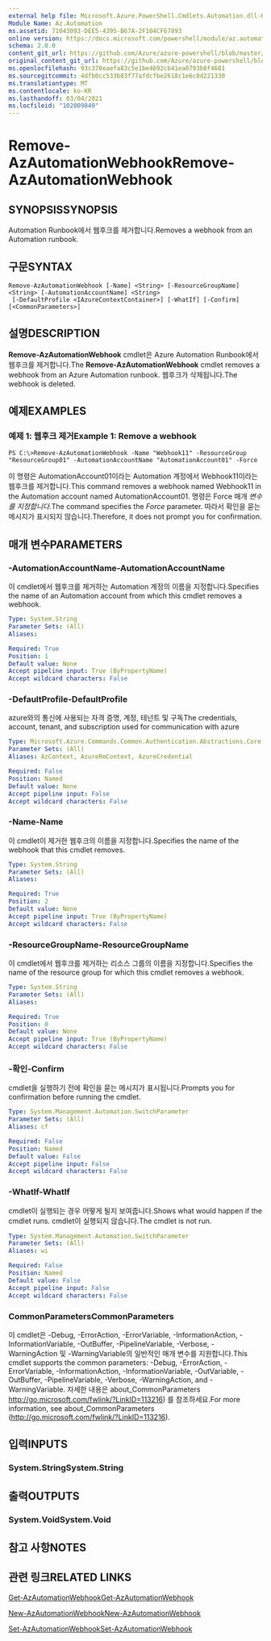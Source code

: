 ```yaml
---
external help file: Microsoft.Azure.PowerShell.Cmdlets.Automation.dll-Help.xml
Module Name: Az.Automation
ms.assetid: 71043093-DEE5-4395-B67A-2F104CF67893
online version: https://docs.microsoft.com/powershell/module/az.automation/remove-azautomationwebhook
schema: 2.0.0
content_git_url: https://github.com/Azure/azure-powershell/blob/master/src/Automation/Automation/help/Remove-AzAutomationWebhook.md
original_content_git_url: https://github.com/Azure/azure-powershell/blob/master/src/Automation/Automation/help/Remove-AzAutomationWebhook.md
ms.openlocfilehash: 93c370eaefa83c5e1be4692cb41ea0793b8f4681
ms.sourcegitcommit: 4dfb0cc533b83f77afdcfbe2618c1e6c8d221330
ms.translationtype: MT
ms.contentlocale: ko-KR
ms.lasthandoff: 03/04/2021
ms.locfileid: "102009840"
---
```

# <span data-ttu-id="7b2f7-101">Remove-AzAutomationWebhook</span><span class="sxs-lookup"><span data-stu-id="7b2f7-101">Remove-AzAutomationWebhook</span></span>

## <span data-ttu-id="7b2f7-102">SYNOPSIS</span><span class="sxs-lookup"><span data-stu-id="7b2f7-102">SYNOPSIS</span></span>
<span data-ttu-id="7b2f7-103">Automation Runbook에서 웹후크를 제거합니다.</span><span class="sxs-lookup"><span data-stu-id="7b2f7-103">Removes a webhook from an Automation runbook.</span></span>

## <span data-ttu-id="7b2f7-104">구문</span><span class="sxs-lookup"><span data-stu-id="7b2f7-104">SYNTAX</span></span>

```
Remove-AzAutomationWebhook [-Name] <String> [-ResourceGroupName] <String> [-AutomationAccountName] <String>
 [-DefaultProfile <IAzureContextContainer>] [-WhatIf] [-Confirm] [<CommonParameters>]
```

## <span data-ttu-id="7b2f7-105">설명</span><span class="sxs-lookup"><span data-stu-id="7b2f7-105">DESCRIPTION</span></span>
<span data-ttu-id="7b2f7-106">**Remove-AzAutomationWebhook** cmdlet은 Azure Automation Runbook에서 웹후크를 제거합니다.</span><span class="sxs-lookup"><span data-stu-id="7b2f7-106">The **Remove-AzAutomationWebhook** cmdlet removes a webhook from an Azure Automation runbook.</span></span>
<span data-ttu-id="7b2f7-107">웹후크가 삭제됩니다.</span><span class="sxs-lookup"><span data-stu-id="7b2f7-107">The webhook is deleted.</span></span>

## <span data-ttu-id="7b2f7-108">예제</span><span class="sxs-lookup"><span data-stu-id="7b2f7-108">EXAMPLES</span></span>

### <span data-ttu-id="7b2f7-109">예제 1: 웹후크 제거</span><span class="sxs-lookup"><span data-stu-id="7b2f7-109">Example 1: Remove a webhook</span></span>
```
PS C:\>Remove-AzAutomationWebhook -Name "Webhook11" -ResourceGroup "ResourceGroup01" -AutomationAccountName "AutomationAccount01" -Force
```

<span data-ttu-id="7b2f7-110">이 명령은 AutomationAccount01이라는 Automation 계정에서 Webhook11이라는 웹후크를 제거합니다.</span><span class="sxs-lookup"><span data-stu-id="7b2f7-110">This command removes a webhook named Webhook11 in the Automation account named AutomationAccount01.</span></span>
<span data-ttu-id="7b2f7-111">명령은 Force 매개 *변수를 지정합니다.*</span><span class="sxs-lookup"><span data-stu-id="7b2f7-111">The command specifies the *Force* parameter.</span></span>
<span data-ttu-id="7b2f7-112">따라서 확인을 묻는 메시지가 표시되지 않습니다.</span><span class="sxs-lookup"><span data-stu-id="7b2f7-112">Therefore, it does not prompt you for confirmation.</span></span>

## <span data-ttu-id="7b2f7-113">매개 변수</span><span class="sxs-lookup"><span data-stu-id="7b2f7-113">PARAMETERS</span></span>

### <span data-ttu-id="7b2f7-114">-AutomationAccountName</span><span class="sxs-lookup"><span data-stu-id="7b2f7-114">-AutomationAccountName</span></span>
<span data-ttu-id="7b2f7-115">이 cmdlet에서 웹후크를 제거하는 Automation 계정의 이름을 지정합니다.</span><span class="sxs-lookup"><span data-stu-id="7b2f7-115">Specifies the name of an Automation account from which this cmdlet removes a webhook.</span></span>

```yaml
Type: System.String
Parameter Sets: (All)
Aliases:

Required: True
Position: 1
Default value: None
Accept pipeline input: True (ByPropertyName)
Accept wildcard characters: False
```

### <span data-ttu-id="7b2f7-116">-DefaultProfile</span><span class="sxs-lookup"><span data-stu-id="7b2f7-116">-DefaultProfile</span></span>
<span data-ttu-id="7b2f7-117">azure와의 통신에 사용되는 자격 증명, 계정, 테넌트 및 구독</span><span class="sxs-lookup"><span data-stu-id="7b2f7-117">The credentials, account, tenant, and subscription used for communication with azure</span></span>

```yaml
Type: Microsoft.Azure.Commands.Common.Authentication.Abstractions.Core.IAzureContextContainer
Parameter Sets: (All)
Aliases: AzContext, AzureRmContext, AzureCredential

Required: False
Position: Named
Default value: None
Accept pipeline input: False
Accept wildcard characters: False
```

### <span data-ttu-id="7b2f7-118">-Name</span><span class="sxs-lookup"><span data-stu-id="7b2f7-118">-Name</span></span>
<span data-ttu-id="7b2f7-119">이 cmdlet이 제거한 웹후크의 이름을 지정합니다.</span><span class="sxs-lookup"><span data-stu-id="7b2f7-119">Specifies the name of the webhook that this cmdlet removes.</span></span>

```yaml
Type: System.String
Parameter Sets: (All)
Aliases:

Required: True
Position: 2
Default value: None
Accept pipeline input: True (ByPropertyName)
Accept wildcard characters: False
```

### <span data-ttu-id="7b2f7-120">-ResourceGroupName</span><span class="sxs-lookup"><span data-stu-id="7b2f7-120">-ResourceGroupName</span></span>
<span data-ttu-id="7b2f7-121">이 cmdlet에서 웹후크를 제거하는 리소스 그룹의 이름을 지정합니다.</span><span class="sxs-lookup"><span data-stu-id="7b2f7-121">Specifies the name of the resource group for which this cmdlet removes a webhook.</span></span>

```yaml
Type: System.String
Parameter Sets: (All)
Aliases:

Required: True
Position: 0
Default value: None
Accept pipeline input: True (ByPropertyName)
Accept wildcard characters: False
```

### <span data-ttu-id="7b2f7-122">-확인</span><span class="sxs-lookup"><span data-stu-id="7b2f7-122">-Confirm</span></span>
<span data-ttu-id="7b2f7-123">cmdlet을 실행하기 전에 확인을 묻는 메시지가 표시됩니다.</span><span class="sxs-lookup"><span data-stu-id="7b2f7-123">Prompts you for confirmation before running the cmdlet.</span></span>

```yaml
Type: System.Management.Automation.SwitchParameter
Parameter Sets: (All)
Aliases: cf

Required: False
Position: Named
Default value: False
Accept pipeline input: False
Accept wildcard characters: False
```

### <span data-ttu-id="7b2f7-124">-WhatIf</span><span class="sxs-lookup"><span data-stu-id="7b2f7-124">-WhatIf</span></span>
<span data-ttu-id="7b2f7-125">cmdlet이 실행되는 경우 어떻게 될지 보여줍니다.</span><span class="sxs-lookup"><span data-stu-id="7b2f7-125">Shows what would happen if the cmdlet runs.</span></span>
<span data-ttu-id="7b2f7-126">cmdlet이 실행되지 않습니다.</span><span class="sxs-lookup"><span data-stu-id="7b2f7-126">The cmdlet is not run.</span></span>

```yaml
Type: System.Management.Automation.SwitchParameter
Parameter Sets: (All)
Aliases: wi

Required: False
Position: Named
Default value: False
Accept pipeline input: False
Accept wildcard characters: False
```

### <span data-ttu-id="7b2f7-127">CommonParameters</span><span class="sxs-lookup"><span data-stu-id="7b2f7-127">CommonParameters</span></span>
<span data-ttu-id="7b2f7-128">이 cmdlet은 -Debug, -ErrorAction, -ErrorVariable, -InformationAction, -InformationVariable, -OutBuffer, -PipelineVariable, -Verbose, -WarningAction 및 -WarningVariable의 일반적인 매개 변수를 지원합니다.</span><span class="sxs-lookup"><span data-stu-id="7b2f7-128">This cmdlet supports the common parameters: -Debug, -ErrorAction, -ErrorVariable, -InformationAction, -InformationVariable, -OutVariable, -OutBuffer, -PipelineVariable, -Verbose, -WarningAction, and -WarningVariable.</span></span> <span data-ttu-id="7b2f7-129">자세한 내용은 about_CommonParameters http://go.microsoft.com/fwlink/?LinkID=113216) 를 참조하세요.</span><span class="sxs-lookup"><span data-stu-id="7b2f7-129">For more information, see about_CommonParameters (http://go.microsoft.com/fwlink/?LinkID=113216).</span></span>

## <span data-ttu-id="7b2f7-130">입력</span><span class="sxs-lookup"><span data-stu-id="7b2f7-130">INPUTS</span></span>

### <span data-ttu-id="7b2f7-131">System.String</span><span class="sxs-lookup"><span data-stu-id="7b2f7-131">System.String</span></span>

## <span data-ttu-id="7b2f7-132">출력</span><span class="sxs-lookup"><span data-stu-id="7b2f7-132">OUTPUTS</span></span>

### <span data-ttu-id="7b2f7-133">System.Void</span><span class="sxs-lookup"><span data-stu-id="7b2f7-133">System.Void</span></span>

## <span data-ttu-id="7b2f7-134">참고 사항</span><span class="sxs-lookup"><span data-stu-id="7b2f7-134">NOTES</span></span>

## <span data-ttu-id="7b2f7-135">관련 링크</span><span class="sxs-lookup"><span data-stu-id="7b2f7-135">RELATED LINKS</span></span>

[<span data-ttu-id="7b2f7-136">Get-AzAutomationWebhook</span><span class="sxs-lookup"><span data-stu-id="7b2f7-136">Get-AzAutomationWebhook</span></span>](./Get-AzAutomationWebhook.md)

[<span data-ttu-id="7b2f7-137">New-AzAutomationWebhook</span><span class="sxs-lookup"><span data-stu-id="7b2f7-137">New-AzAutomationWebhook</span></span>](./New-AzAutomationWebhook.md)

[<span data-ttu-id="7b2f7-138">Set-AzAutomationWebhook</span><span class="sxs-lookup"><span data-stu-id="7b2f7-138">Set-AzAutomationWebhook</span></span>](./Set-AzAutomationWebhook.md)


